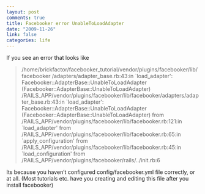 ```yaml
--- 
layout: post
comments: true
title: Facebooker error UnableToLoadAdapter
date: "2009-11-26"
link: false
categories: life
---
```

If you see an error that looks like
<blockquote>/home/brickfactor/facebooker_tutorial/vendor/plugins/facebooker/lib/facebooker
/adapters/adapter_base.rb:43:in `load_adapter': Facebooker::AdapterBase::UnableToLoadAdapter (Facebooker::AdapterBase::UnableToLoadAdapter)
/RAILS_APP/vendor/plugins/facebooker/lib/facebooker/adapters/adapter_base.rb:43:in `load_adapter': Facebooker::AdapterBase::UnableToLoadAdapter (Facebooker::AdapterBase::UnableToLoadAdapter)
from /RAILS_APP/vendor/plugins/facebooker/lib/facebooker.rb:121:in `load_adapter'
from /RAILS_APP/vendor/plugins/facebooker/lib/facebooker.rb:65:in `apply_configuration'
from /RAILS_APP/vendor/plugins/facebooker/lib/facebooker.rb:45:in `load_configuration'
from /RAILS_APP/vendor/plugins/facebooker/rails/../init.rb:6</blockquote>
Its because you haven’t configured config/facebooker.yml file correctly, or at all. (Most tutorials etc. have you creating and editing this file after you install facebooker)
